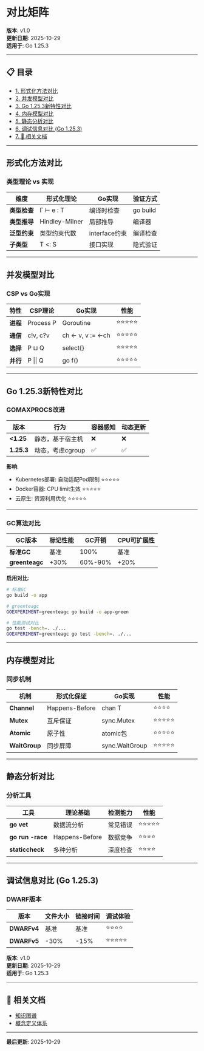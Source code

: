 ﻿# 对比矩阵

**版本**: v1.0  
**更新日期**: 2025-10-29  
**适用于**: Go 1.25.3

---

## 📋 目录

- [1. 形式化方法对比](#形式化方法对比)
- [2. 并发模型对比](#并发模型对比)
- [3. Go 1.25.3新特性对比](#go-1.25.3新特性对比)
- [4. 内存模型对比](#内存模型对比)
- [5. 静态分析对比](#静态分析对比)
- [6. 调试信息对比 (Go 1.25.3)](#调试信息对比-go-1.25.3)
- [7. 🔗 相关文档](#相关文档)

---

## 形式化方法对比

### 类型理论 vs 实现

| 维度 | 形式化理论 | Go实现 | 验证方式 |
|------|-----------|--------|---------|
| **类型检查** | Γ ⊢ e : T | 编译时检查 | go build |
| **类型推导** | Hindley-Milner | 局部推导 | 编译器 |
| **泛型约束** | 类型约束代数 | interface约束 | 编译检查 |
| **子类型** | T <: S | 接口实现 | 隐式验证 |

---

## 并发模型对比

### CSP vs Go实现

| 特性 | CSP理论 | Go实现 | 性能 |
|------|---------|--------|------|
| **进程** | Process P | Goroutine | ⭐⭐⭐⭐⭐ |
| **通信** | c!v, c?v | ch <- v, v := <-ch | ⭐⭐⭐⭐⭐ |
| **选择** | P ⊔ Q | select{} | ⭐⭐⭐⭐⭐ |
| **并行** | P \|\| Q | go f() | ⭐⭐⭐⭐⭐ |

---

## Go 1.25.3新特性对比

### GOMAXPROCS改进

| 版本 | 行为 | 容器感知 | 动态更新 |
|------|------|---------|---------|
| **<1.25** | 静态，基于宿主机 | ❌ | ❌ |
| **1.25.3** | 动态，考虑cgroup | ✅ | ✅ |

**影响**:

- Kubernetes部署: 自动适配Pod限制 ⭐⭐⭐⭐⭐
- Docker容器: CPU limit生效 ⭐⭐⭐⭐⭐
- 云原生: 资源利用优化 ⭐⭐⭐⭐⭐

---

### GC算法对比

| GC版本 | 标记性能 | GC开销 | CPU可扩展性 |
|--------|---------|--------|------------|
| **标准GC** | 基准 | 100% | 基准 |
| **greenteagc** | +30% | 60%-90% | +20% |

**启用对比**:

```bash
# 标准GC
go build -o app

# greenteagc
GOEXPERIMENT=greenteagc go build -o app-green

# 性能测试对比
go test -bench=. ./...
GOEXPERIMENT=greenteagc go test -bench=. ./...
```

---

## 内存模型对比

### 同步机制

| 机制 | 形式化保证 | Go实现 | 性能 |
|------|-----------|--------|------|
| **Channel** | Happens-Before | chan T | ⭐⭐⭐⭐ |
| **Mutex** | 互斥保证 | sync.Mutex | ⭐⭐⭐⭐⭐ |
| **Atomic** | 原子性 | atomic包 | ⭐⭐⭐⭐⭐ |
| **WaitGroup** | 同步屏障 | sync.WaitGroup | ⭐⭐⭐⭐⭐ |

---

## 静态分析对比

### 分析工具

| 工具 | 理论基础 | 检测能力 | 性能 |
|------|---------|---------|------|
| **go vet** | 数据流分析 | 常见错误 | ⭐⭐⭐⭐⭐ |
| **go run -race** | Happens-Before | 数据竞争 | ⭐⭐⭐⭐ |
| **staticcheck** | 多种分析 | 深度检查 | ⭐⭐⭐⭐ |

---

## 调试信息对比 (Go 1.25.3)

### DWARF版本

| 版本 | 文件大小 | 链接时间 | 调试体验 |
|------|---------|---------|---------|
| **DWARFv4** | 基准 | 基准 | ⭐⭐⭐⭐ |
| **DWARFv5** | -30% | -15% | ⭐⭐⭐⭐⭐ |

**版本**: v1.0  
**更新日期**: 2025-10-29  
**适用于**: Go 1.25.3

---

## 🔗 相关文档

- [知识图谱](./00-知识图谱.md)
- [概念定义体系](./00-概念定义体系.md)

---

**最后更新**: 2025-10-29
